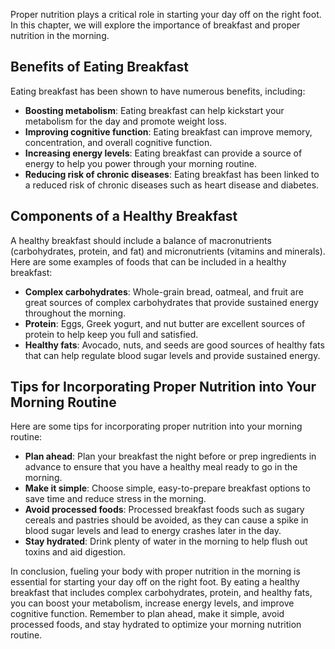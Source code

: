 

Proper nutrition plays a critical role in starting your day off on the right foot. In this chapter, we will explore the importance of breakfast and proper nutrition in the morning.

Benefits of Eating Breakfast
----------------------------

Eating breakfast has been shown to have numerous benefits, including:

* **Boosting metabolism**: Eating breakfast can help kickstart your metabolism for the day and promote weight loss.
* **Improving cognitive function**: Eating breakfast can improve memory, concentration, and overall cognitive function.
* **Increasing energy levels**: Eating breakfast can provide a source of energy to help you power through your morning routine.
* **Reducing risk of chronic diseases**: Eating breakfast has been linked to a reduced risk of chronic diseases such as heart disease and diabetes.

Components of a Healthy Breakfast
---------------------------------

A healthy breakfast should include a balance of macronutrients (carbohydrates, protein, and fat) and micronutrients (vitamins and minerals). Here are some examples of foods that can be included in a healthy breakfast:

* **Complex carbohydrates**: Whole-grain bread, oatmeal, and fruit are great sources of complex carbohydrates that provide sustained energy throughout the morning.
* **Protein**: Eggs, Greek yogurt, and nut butter are excellent sources of protein to help keep you full and satisfied.
* **Healthy fats**: Avocado, nuts, and seeds are good sources of healthy fats that can help regulate blood sugar levels and provide sustained energy.

Tips for Incorporating Proper Nutrition into Your Morning Routine
-----------------------------------------------------------------

Here are some tips for incorporating proper nutrition into your morning routine:

* **Plan ahead**: Plan your breakfast the night before or prep ingredients in advance to ensure that you have a healthy meal ready to go in the morning.
* **Make it simple**: Choose simple, easy-to-prepare breakfast options to save time and reduce stress in the morning.
* **Avoid processed foods**: Processed breakfast foods such as sugary cereals and pastries should be avoided, as they can cause a spike in blood sugar levels and lead to energy crashes later in the day.
* **Stay hydrated**: Drink plenty of water in the morning to help flush out toxins and aid digestion.

In conclusion, fueling your body with proper nutrition in the morning is essential for starting your day off on the right foot. By eating a healthy breakfast that includes complex carbohydrates, protein, and healthy fats, you can boost your metabolism, increase energy levels, and improve cognitive function. Remember to plan ahead, make it simple, avoid processed foods, and stay hydrated to optimize your morning nutrition routine.
